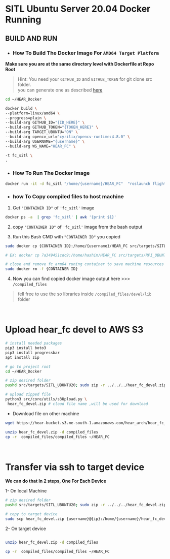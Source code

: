 # SITL Ubuntu Server 20.04 Docker Running

## BUILD AND RUN

* ### How To Build The Docker Image For ```AMD64 Target Platform``` 


**Make sure you are at the same directory level with Dockerfile at Repo Root**

> Hint: You need your ```GITHUB_ID``` and ```GITHUB_TOKEN``` for git clone src folder.\
you can generate one as described [here](https://docs.github.com/en/authentication/keeping-your-account-and-data-secure/managing-your-personal-access-tokens)
```bash 
cd ~/HEAR_Docker

docker build \
--platform=linux/amd64 \
--progress=plain \
--build-arg GITHUB_ID="{ID_HERE}" \
--build-arg GITHUB_TOKEN="{TOKEN_HERE}" \
--build-arg TARGET_UBUNTU="ON" \
--build-arg opencv_url="cyrilix/opencv-runtime:4.8.0" \
--build-arg USERNAME="{username}" \
--build-arg WS_NAME="HEAR_FC" \

-t fc_sitl \
.

```

- ### How To Run The Docker Image

```bash 
docker run -it -d fc_sitl "/home/{username}/HEAR_FC"  "roslaunch flight_controller flight_controller.launch DRONE_NAME:=UAV"
```


- ### how To Copy compiled files to host machine
1. Get ```"CONTAINER ID"``` of ```'fc_sitl'``` image
```bash 
docker ps -a  | grep 'fc_sitl' | awk '{print $1}'
```

2. copy ```"CONTAINER ID"``` of ```'fc_sitl'``` image from the bash output

3. Run this Bash CMD with ```"CONTAINER ID"``` you copied
```bash
sudo docker cp {CONTAINER ID}:/home/{username}/HEAR_FC src/targets/SITL_UBUNTU20/compiled_files

# EX: docker cp 7a349451cdc9:/home/hashim/HEAR_FC src/targets/RPI_UBUNTU20/compiled_files

# close and remove fc_arm64 runing container to save machine resources
sudo docker rm -f {CONTAINER ID}
```

4. Now you can find copied docker image output here >>> ```/compiled_files```

> fell free to use the so libraries inside ```/compiled_files/devel/lib``` folder

<br>

# Upload hear_fc devel to AWS S3

```bash
# install needed packages
pip3 install boto3
pip3 install progressbar
apt install zip

# go to project root
cd ~/HEAR_Docker

# zip desired folder
pushd src/targets/SITL_UBUNTU20; sudo zip -r ../../../hear_fc_devel.zip ./compiled_files; popd

# upload zipped file
python3 src/core/utils/s3Upload.py \
 hear_fc_devel.zip # cloud file name ,will be used for download


```
- Download file on other machine

```bash
wget https://hear-bucket.s3.me-south-1.amazonaws.com/hear_arch/hear_fc_devel.zip 

unzip hear_fc_devel.zip -d compiled_files
cp -r  compiled_files/compiled_files ~/HEAR_FC
```

<br>

# Transfer via ssh to target device

**We can do that In 2 steps, One For Each Device**

1- On local Machine

```bash
# zip desired folder
pushd src/targets/SITL_UBUNTU20; sudo zip -r ../../../hear_fc_devel.zip ./compiled_files; popd

# copy to target device
sudo scp hear_fc_devel.zip {username}@{ip}:/home/{username}/hear_fc_devel.zip


```

2- On target device

``` bash

unzip hear_fc_devel.zip -d compiled_files

cp -r  compiled_files/compiled_files ~/HEAR_FC

```
